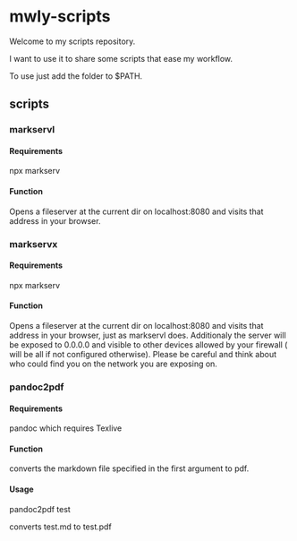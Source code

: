 # mwly-scripts

Welcome to my scripts repository.

I want to use it to share some scripts that ease my workflow.

To use just add the folder to $PATH.

## scripts

### markservl

#### Requirements

npx markserv

#### Function

Opens a fileserver at the current dir on localhost:8080 and visits that address in your browser.

### markservx

#### Requirements

npx markserv

#### Function

Opens a fileserver at the current dir on localhost:8080 and visits that address in your browser, just as markservl does.
Additionaly the server will be exposed to 0.0.0.0 and visible to other devices allowed by your firewall ( will be all if not configured otherwise).
Please be careful and think about who could find you on the network you are exposing on.

### pandoc2pdf

#### Requirements

pandoc
which requires Texlive

#### Function

converts the markdown file specified in the first argument to pdf.

#### Usage

pandoc2pdf test

converts test.md to test.pdf




